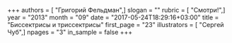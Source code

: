 +++
authors = [ "Григорий Фельдман",]
slogan = ""
rubric = [ "Смотри!",]
year = "2013"
month = "09"
date = "2017-05-24T18:29:16+03:00"
title = "Биссектрисы и триссектрисы"
first_page = "23"
illustrators = [ "Сергей Чуб",]
npages = "3"
in_sample = false
+++

